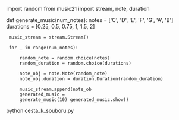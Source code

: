 import random
from music21 import stream, note, duration

def generate_music(num_notes):
     notes = ['C', 'D', 'E', 'F', 'G', 'A', 'B']
     durations = [0.25, 0.5, 0.75, 1, 1.5, 2]
     
     music_stream = stream.Stream()
     
     for _ in range(num_notes):
     
         random_note = random.choice(notes)
         random_duration = random.choice(durations)
         
         note_obj = note.Note(random_note)
         note_obj.duration = duration.Duration(random_duration)
         
         music_stream.append(note_ob
         generated_music =
         generate_music(10) generated_music.show()
python cesta_k_souboru.py
